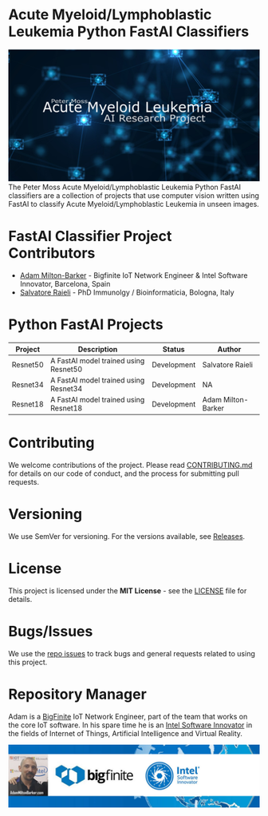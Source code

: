 # Acute Myeloid/Lymphoblastic Leukemia Python FastAI Classifiers
![Acute Myeloid/Lymphoblastic Leukemia Python FastAI Classifiers](../../Media/Images/banner.png)
The Peter Moss Acute Myeloid/Lymphoblastic Leukemia Python FastAI classifiers are a collection of projects that use computer vision written using FastAI to classify Acute Myeloid/Lymphoblastic Leukemia in unseen images.

# FastAI Classifier Project Contributors

- [Adam Milton-Barker](https://github.com/AdamMiltonBarker "Adam Milton-Barker") - Bigfinite IoT Network Engineer & Intel Software Innovator, Barcelona, Spain
- [Salvatore Raieli](https://github.com/holeung "Salvatore Raieli") - PhD Immunolgy / Bioinformaticia, Bologna, Italy

# Python FastAI Projects

| Project  | Description | Status | Author | 
| ------------- | ------------- | ------------- | ------------- |
| Resnet50 | A FastAI model trained using Resnet50 |  Development | Salvatore Raieli | 
| Resnet34 | A FastAI model trained using Resnet34 |  Development | NA | 
| Resnet18 | A FastAI model trained using Resnet18 |  Development | Adam Milton-Barker | 

# Contributing
We welcome contributions of the project. Please read [CONTRIBUTING.md](https://github.com/AMLResearchProject/AML-ALL-Classifiers/blob/master/CONTRIBUTING.md "CONTRIBUTING.md") for details on our code of conduct, and the process for submitting pull requests.

# Versioning
We use SemVer for versioning. For the versions available, see [Releases](https://github.com/AMLResearchProject/AML-ALL-Classifiers/releases "Releases").

# License
This project is licensed under the **MIT License** - see the [LICENSE](https://github.com/AMLResearchProject/AML-ALL-Classifiers/blob/master/LICENSE "LICENSE") file for details.

# Bugs/Issues
We use the [repo issues](https://github.com/AMLResearchProject/AML-ALL-Classifiers/issues "repo issues") to track bugs and general requests related to using this project.  

# Repository Manager
Adam is a [BigFinite](https://www.bigfinite.com "BigFinite") IoT Network Engineer, part of the team that works on the core IoT software. In his spare time he is an [Intel Software Innovator](https://software.intel.com/en-us/intel-software-innovators/overview "Intel Software Innovator") in the fields of Internet of Things, Artificial Intelligence and Virtual Reality.

[![Adam Milton-Barker: BigFinte IoT Network Engineer & Intel® Software Innovator](../../Media/Images/Adam-Milton-Barker.jpg)](https://github.com/AdamMiltonBarker)
